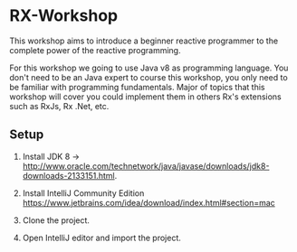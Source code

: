 # RX-Workshop #
This workshop aims to introduce a beginner reactive programmer to the complete power of the reactive programming.

For this workshop we going to use Java v8 as programming language. You don't need to be an Java expert to course this workshop, you only need to be familiar with programming fundamentals. Major of topics that this workshop will cover you could implement them in others Rx's extensions such as RxJs, Rx .Net, etc.

## Setup ##
1. Install JDK 8 -> http://www.oracle.com/technetwork/java/javase/downloads/jdk8-downloads-2133151.html. 

2. Install IntelliJ Community Edition https://www.jetbrains.com/idea/download/index.html#section=mac

3. Clone the project.

4. Open IntelliJ editor and import the project.